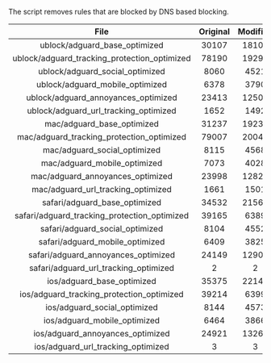 The script removes rules that are blocked by DNS based blocking.


| File | Original | Modified |
|:----:|:-----:|:-----:|
| ublock/adguard_base_optimized | 30107 | 18102 |
| ublock/adguard_tracking_protection_optimized | 78190 | 19292 |
| ublock/adguard_social_optimized | 8060 | 4521 |
| ublock/adguard_mobile_optimized | 6378 | 3790 |
| ublock/adguard_annoyances_optimized | 23413 | 12507 |
| ublock/adguard_url_tracking_optimized | 1652 | 1492 |
| mac/adguard_base_optimized | 31237 | 19231 |
| mac/adguard_tracking_protection_optimized | 79007 | 20040 |
| mac/adguard_social_optimized | 8115 | 4568 |
| mac/adguard_mobile_optimized | 7073 | 4028 |
| mac/adguard_annoyances_optimized | 23998 | 12828 |
| mac/adguard_url_tracking_optimized | 1661 | 1501 |
| safari/adguard_base_optimized | 34532 | 21563 |
| safari/adguard_tracking_protection_optimized | 39165 | 6389 |
| safari/adguard_social_optimized | 8104 | 4552 |
| safari/adguard_mobile_optimized | 6409 | 3825 |
| safari/adguard_annoyances_optimized | 24149 | 12902 |
| safari/adguard_url_tracking_optimized | 2 | 2 |
| ios/adguard_base_optimized | 35375 | 22143 |
| ios/adguard_tracking_protection_optimized | 39214 | 6399 |
| ios/adguard_social_optimized | 8144 | 4573 |
| ios/adguard_mobile_optimized | 6464 | 3866 |
| ios/adguard_annoyances_optimized | 24921 | 13265 |
| ios/adguard_url_tracking_optimized | 3 | 3 |